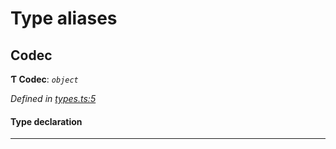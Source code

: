 

# Type aliases

<a id="codec"></a>

##  Codec

**Ƭ Codec**: *`object`*

*Defined in [types.ts:5](https://github.com/polkadot-js/common/blob/d1498d3/packages/trie-codec/src/types.ts#L5)*

#### Type declaration

___

